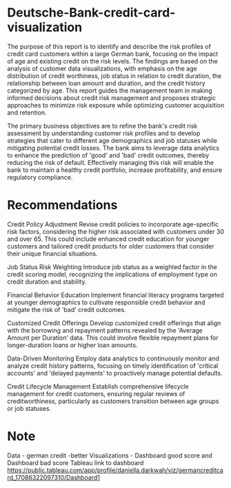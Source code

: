 # Deutsche-Bank-credit-card-visualization
The purpose of this report is to identify and describe the risk profiles of credit card customers within a large German bank, focusing on the impact of age and existing credit on the risk levels. The findings are based on the analysis of customer data visualizations, with emphasis on the age distribution of credit worthiness, job status in relation to credit duration, the relationship between loan amount and duration, and the credit history categorized by age. This report guides the management team in making informed decisions about credit risk management and proposes strategic approaches to minimize risk exposure while optimizing customer acquisition and retention.

The primary business objectives are to refine the bank's credit risk assessment by understanding customer risk profiles and to develop strategies that cater to different age demographics and job statuses while mitigating potential credit losses. The bank aims to leverage data analytics to enhance the prediction of 'good' and 'bad' credit outcomes, thereby reducing the risk of default. Effectively managing this risk will enable the bank to maintain a healthy credit portfolio, increase profitability, and ensure regulatory compliance.

# Recommendations 
Credit Policy Adjustment
Revise credit policies to incorporate age-specific risk factors, considering the higher risk associated with customers under 30 and over 65. This could include enhanced credit education for younger customers and tailored credit products for older customers that consider their unique financial situations.

Job Status Risk Weighting
Introduce job status as a weighted factor in the credit scoring model, recognizing the implications of employment type on credit duration and stability.

Financial Behavior Education
Implement financial literacy programs targeted at younger demographics to cultivate responsible credit behavior and mitigate the risk of 'bad' credit outcomes.

Customized Credit Offerings
Develop customized credit offerings that align with the borrowing and repayment patterns revealed by the 'Average Amount per Duration' data. This could involve flexible repayment plans for longer-duration loans or higher loan amounts.

Data-Driven Monitoring
Employ data analytics to continuously monitor and analyze credit history patterns, focusing on timely identification of 'critical accounts' and 'delayed payments' to proactively manage potential defaults.

Credit Lifecycle Management
Establish comprehensive lifecycle management for credit customers, ensuring regular reviews of creditworthiness, particularly as customers transition between age groups or job statuses.


# Note 
Data - german credit -better 
Visualizations - Dashboard good score and Dashboard bad score
Tableau link to dashboard https://public.tableau.com/app/profile/daniella.darkwah/viz/germancreditcard_17086322097310/Dashboard1 
